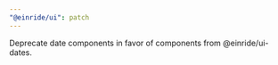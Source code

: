 ```yaml
---
"@einride/ui": patch
---
```


Deprecate date components in favor of components from @einride/ui-dates.
